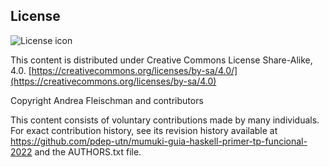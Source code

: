 ## License
![License icon](https://licensebuttons.net/l/by-sa/3.0/88x31.png)

This content is distributed under Creative Commons License Share-Alike, 4.0. [https://creativecommons.org/licenses/by-sa/4.0/](https://creativecommons.org/licenses/by-sa/4.0)

Copyright Andrea Fleischman and contributors

This content consists of voluntary contributions made by many
individuals. For exact contribution history, see its revision history
available at https://github.com/pdep-utn/mumuki-guia-haskell-primer-tp-funcional-2022 and the AUTHORS.txt file.

